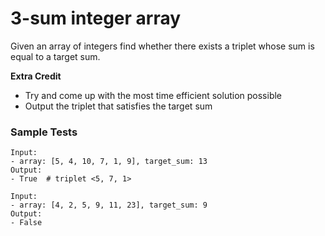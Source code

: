 # 3-sum integer array

Given an array of integers find whether there exists a triplet whose sum is equal to a target sum. 

**Extra Credit**
- Try and come up with the most time efficient solution possible
- Output the triplet that satisfies the target sum

### Sample Tests

```
Input: 
- array: [5, 4, 10, 7, 1, 9], target_sum: 13
Output:
- True  # triplet <5, 7, 1>

Input: 
- array: [4, 2, 5, 9, 11, 23], target_sum: 9
Output:
- False
```
